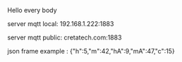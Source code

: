 Hello every body

server mqtt local:    192.168.1.222:1883

server mqtt public:   cretatech.com:1883

json frame example :  {"h":5,"m":42,"hA":9,"mA":47,"c":15}
